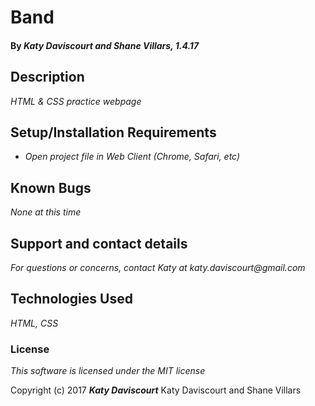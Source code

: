 # Band

#### By _**Katy Daviscourt and Shane Villars, 1.4.17**_

## Description

_HTML & CSS practice webpage_

## Setup/Installation Requirements

* _Open project file in Web Client (Chrome, Safari, etc)_


## Known Bugs

_None at this time_

## Support and contact details

_For questions or concerns, contact Katy at katy.daviscourt@gmail.com_

## Technologies Used

_HTML, CSS_

### License

*This software is licensed under the MIT license*

Copyright (c) 2017 **_Katy Daviscourt_**
 Katy Daviscourt and Shane Villars
